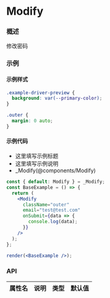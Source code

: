 
# Modify


### 概述

修改密码


### 示例


#### 示例样式

```scss
.example-driver-preview {
  background: var(--primary-color);
}

.outer {
  margin: 0 auto;
}
```

#### 示例代码

- 这里填写示例标题
- 这里填写示例说明
- _Modify(@components/Modify)

```jsx
const { default: Modify } = _Modify;
const BaseExample = () => {
  return (
    <Modify
      className="outer"
      email="test@test.com"
      onSubmit={data => {
        console.log(data);
      }}
    />
  );
};

render(<BaseExample />);

```


### API

|属性名|说明|类型|默认值|
|  ---  | ---  | --- | --- |

